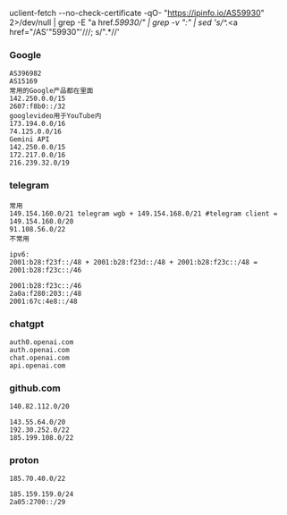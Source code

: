 uclient-fetch --no-check-certificate -qO- "https://ipinfo.io/AS59930" 2>/dev/null | grep -E "a href.*59930\/" | grep -v ":" | sed 's/^.*<a href="\/AS'"59930"'\///; s/".*//'




### Google
```
AS396982
AS15169
常用的Google产品都在里面
142.250.0.0/15
2607:f8b0::/32
googlevideo用于YouTube内
173.194.0.0/16 
74.125.0.0/16
Gemini API
142.250.0.0/15
172.217.0.0/16
216.239.32.0/19
```
### telegram
```
常用
149.154.160.0/21 telegram wgb + 149.154.168.0/21 #telegram client = 149.154.160.0/20 
91.108.56.0/22
不常用

ipv6:
2001:b28:f23f::/48 + 2001:b28:f23d::/48 + 2001:b28:f23c::/48 = 2001:b28:f23c::/46

2001:b28:f23c::/46
2a0a:f280:203::/48
2001:67c:4e8::/48
```
### chatgpt
```
auth0.openai.com
auth.openai.com
chat.openai.com
api.openai.com
```
### github.com
```
140.82.112.0/20

143.55.64.0/20
192.30.252.0/22
185.199.108.0/22
```
### proton
```
185.70.40.0/22

185.159.159.0/24
2a05:2700::/29
```

